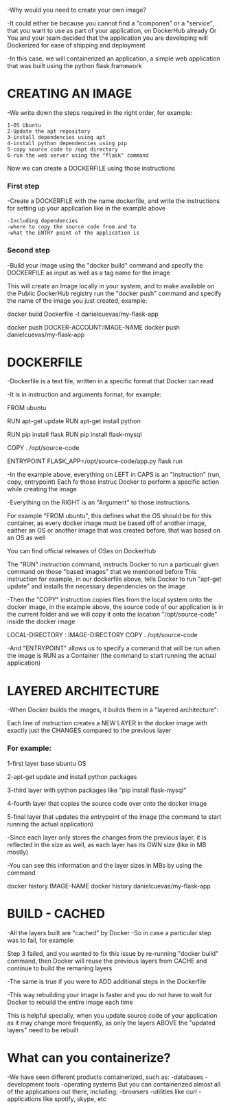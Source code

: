 -Why would you need to create your own image?

-It could either be because you cannot find a "componen" or a "service", that you want to use as part of your application, on DockerHub already
Or
You and your team decided that the application you are developing will Dockerized for ease of shipping and deployment

-In this case, we will containerized an application, a simple web application that was built using the python flask framework


# CREATING AN IMAGE

-We write down the steps required in the right order, for example:

    1-OS Ubuntu
    2-Update the apt repository
    3-install dependencies using apt
    4-install python dependencies using pip
    5-copy source code to /opt directory
    6-run the web server using the "flask" command

Now we can create a DOCKERFILE using those instructions

### First step
-Create a DOCKERFILE with the name dockerfile, and write the instructions for setting up your application like in the example above

    -Including dependencies
    -where to copy the source code from and to
    -what the ENTRY point of the application is


### Second step
-Build your image using the "docker build" command and specify the DOCKERFILE as input as well as a tag name for the image

This will create an Image locally in your system, and to make available on the Public DockerHub registry run the "docker push" command and specify the name of the image you just created, example:

docker build Dockerfile -t danielcuevas/my-flask-app

docker push DOCKER-ACCOUNT:IMAGE-NAME
docker push danielcuevas/my-flask-app


# DOCKERFILE
-Dockerfile is a text file, written in a specific format that Docker can read

-It is in instruction and arguments format, for example:


FROM ubuntu

RUN apt-get update
RUN apt-get install python

RUN pip install flask
RUN pip install flask-mysql

COPY . /opt/source-code

ENTRYPOINT FLASK_APP=/opt/source-code/app.py flask run


-In the example above, everything on LEFT in CAPS is an "Instruction" (run, copy, entrypoint)
Each fo those instruc Docker to perform a specific action while creating the image

-Everything on the RIGHT is an "Argument" to those instructions.

For example "FROM ubuntu", this defines what the OS should be for this container, as every docker image must be based off of another image, eaither an OS or another image that was created before, that was based on an OS as well

You can find official releases of OSes on DockerHub

The "RUN" instruction command, instructs Docker to run a particualr given command on those "based images" that we mentioned before
This instruction for example, in our dockerfile above, tells Docker to run "apt-get update" and installs the necessary dependencies on the image

-Then the "COPY" instruction copies files from the local system onto the docker image, in the example above, the source code of our application is in the current folder and we will copy it onto the location "/opt/source-code" inside the docker image

LOCAL-DIRECTORY : IMAGE-DIRECTORY
COPY . /opt/source-code

-And "ENTRYPOINT" allows us to specify a command that will be run when the image is RUN as a Container (the command to start running the actual application)


# LAYERED ARCHITECTURE
-When Docker builds the images, it builds them in a "layered architecture":

Each line of instruction creates a NEW LAYER in the docker image with exactly just the CHANGES compared to the previous layer

### For example:

1-first layer
base ubuntu OS

2-apt-get update and install python packages

3-third layer with python packages like "pip install flask-mysql"

4-fourth layer that copies the source code over onto the docker image

5-final layer that updates the entrypoint of the image (the command to start running the actual application)

-Since each layer only stores the changes from the previous layer, it is reflected in the size as well, as each layer has its OWN size (like in MB mostly)

-You can see this information and the layer sizes in MBs by using the command

docker history IMAGE-NAME
docker history danielcuevas/my-flask-app


# BUILD - CACHED

-All the layers built are "cached" by Docker
-So in case a particular step was to fail, for example:

Step 3 failed, and you wanted to fix this issue by re-running "docker build" command,
then Docker will reuse the previous layers from CACHE and continue to build the remaning layers

-The same is true if you were to ADD additional steps in the Dockerfile

-This way rebuilding your image is faster and you do not have to wait for Docker to rebuild the entire image each time

This is helpful specially, when you update source code of your application as it may change more frequently, as only the layers ABOVE the "updated layers" need to be rebuilt


# What can you containerize?

-We have seen different products containerized, such as:
        -databases
        -development tools
        -operating systems
But you can containerized almost all of the applications out there, including:
        -browsers
        -utilities like curl
        -applications like spotify, skype, etc
        
